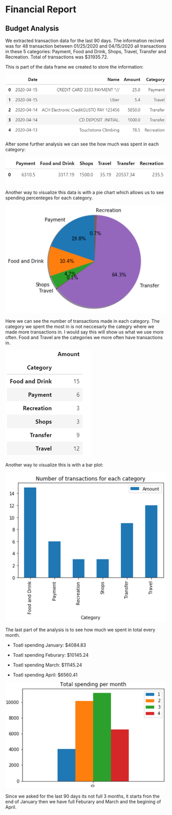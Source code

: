 # Financial Report
## Budget Analysis
We extracted transaction data for the last 90 days. The information recived was for 48 transaction between 01/25/2020 and 04/15/2020 all transactions  in these 5 categories: Payment, Food and Drink, Shops, Travel, Transfer and Recreation. Total of transactions  was $31935.72.

This is part of the data frame we created to store the information:

![df](images/transaction_df.png) 

After some further analysis we can see the how much was spent in each category:

![spending_per_category](images/total_spending_per_category.png) 

Another way to visualize this data is with a pie chart which allows us to see spending percenteges for each category.

![pie_chart](images/pie_chart.png)

Here we can see the number of transactions made in each category.
The category we spent the most in is not neccesarly the categry where we made more transactions in. I would say this will show us what we use more often. Food and Travel are the categories we more often have transactions in.

![num_of_transactions_df](images/amount_transaction_df.png)

Another way to visualize this is with a bar plot:

![bar_plot](images/barplot_amount_transcation.png)

The last part of the analysis is to see how much we spent in total every month.

* Toatl spending January: $4084.83

* Toatl spending Feburary: $10145.24

* Toatl spending March: $11145.24

* Toatl spending April: $6560.41

![barplot](images/barplot_monthly.png)

Since we asked for the last 90 days its not full 3 months, it starts fron the end of January then we have full Feburary and March and the begining of April.